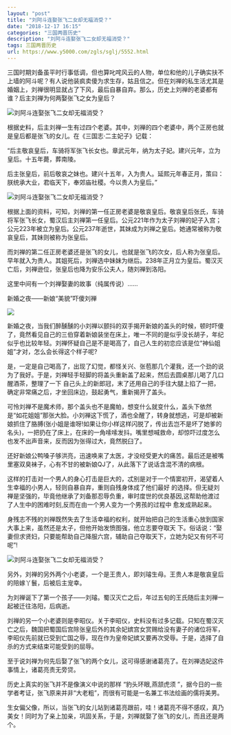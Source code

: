 ```yaml
---
layout: "post"
title: "刘阿斗连娶张飞二女却无福消受？"
date: "2018-12-17 16:15"
categories: "三国两晋历史"
description: "刘阿斗连娶张飞二女却无福消受？"
tags: 三国两晋历史
url: https://www.y5000.com/zgls/sglj/5552.html
---
```






三国时期刘备虽平时行事低调，但也算叱咤风云的人物，单位和他的儿子确实扶不上墙的阿斗呢？有人说他装疯卖傻为求生存，姑且信之。但在刘禅的私生活尤其是婚姻上，刘禅很明显就占了下风，最后自暴自弃。那么，历史上刘禅的老婆都有谁？后主刘禅为何两娶张飞之女为皇后？

![刘阿斗连娶张飞二女却无福消受？](/uploads/allimg/161121/6-1611211005321O.JPG)

根据史料，后主刘禅一生有过四个老婆。其中，刘禅的四个老婆中，两个正房也就是皇后都是张飞的女儿。在《三国志·二主妃子》记载：

“后主敬哀皇后，车骑将军张飞长女也。章武元年，纳为太子妃。建兴元年，立为皇后。十五年薨，葬南陵。

后主张皇后，前后敬哀之妹也。建兴十五年，入为贵人。延熙元年春正月，策曰：朕统承大业，君临天下，奉郊庙社稷。今以贵人为皇后。”

![刘阿斗连娶张飞二女却无福消受？](/uploads/allimg/161121/6-161121100516195.JPG)

根据上面的资料，可知，刘禅的第一任正房老婆是敬哀皇后。敬哀皇后张氏，车骑将军张飞长女，蜀汉后主刘禅第一任皇后。公元221年作为太子刘禅的妃子入宫；公元223年被立为皇后。公元237年逝世，其妹成为刘禅之皇后。她通常被称为敬哀皇后，其妹则被称为张皇后。

而刘禅的第二任正房老婆还是张飞的女儿，也就是张飞的次女，后人称为张皇后。早年就入为贵人。其姐死后，刘禅选中妹妹为继后。238年正月立为皇后。蜀汉灭亡后，刘禅逊位，张皇后也降为安乐公夫人，随刘禅到洛阳。

这里中间有一个刘禅娶妻的故事（纯属传说）……

新婚之夜——新娘“美貌”吓傻刘禅

![](https://img.y5000.com/uploads/allimg/161121/1011353531-0.jpg)

新婚之夜，当我们醉醺醺的小刘禅以颤抖的双手揭开新娘的盖头的时候，顿时吓傻了，竟然看见自己的三伯穿着新娘装坐在床上，唯一不同的是似乎没长胡子，年纪似乎也比较年轻。刘禅怀疑自己是不是喝高了，自己人生的初恋应该是位“神仙姐姐”才对，怎么会长得这个样子呢?

是，一定是自己喝高了，出现了幻觉，都怪关兴、张苞那几个灌我，还一个劲的说为了我好。于是，刘禅轻手轻脚的将盖头重新盖了起来，然后去圆桌那儿喝了几口醒酒茶，整理了一下
自己头上的新郎冠，末了还用自己的手往大腿上掐了一把，确定非常痛之后，才坐回床边，鼓起勇气，重新揭开了盖头。

可怜刘禅不是魔术师，那个盖头也不是魔帕，想变什么就变什么，盖头下依然是“如花姐姐”那张大脸。小刘禅这下慌了，酒也全醒了，转身就想逃，可是却被新娘抓住了胳膊(张小姐是谁呀!如果让你小样这样闪脱了，传出去岂不是坏了她爹的名头)，一把扔在了床上，在床的一角嗦嗦发抖。嘴里想喊救命，却惊吓过度怎么也发不出声音来，反而因为张得过大，竟然脱臼了。

还好新娘公鸭嗓子够洪亮，迅速唤来了太医，才没经受更大的痛苦。最后还是被嘴里塞双臭袜子，心有不甘的被新娘QJ了，从此落下了说话含混不清的病根。

这样的打击对一个男人的身心打击是巨大的，忒别是对于一个情窦初开，渴望着人生幸福的小男人，轻则自暴自弃，重则自残身体成了他们最好
的选择。但无疑刘禅是坚强的，毕竟他继承了刘备那忍辱负重，审时度世的优良基因,这帮助他渡过了人生中的困难时刻,反而在由一个男人变为一个男孩的过程中
愈发成熟起来。

身残志不残的刘禅既然失去了生活幸福的权利，就开始把自己的生活重心放到国家大事上来，虽然还是太子，但他开始发愤图强，他立志要夺取天
下。俗话说：“娶妻但求贤妇，只要能帮助自己降服六宫，辅助自己夺取天下，立她为妃又有何不可呢”!

![刘阿斗连娶张飞二女却无福消受？](/uploads/allimg/161121/6-161121100632342.JPG)

另外，刘禅的另外两个小老婆，一个是王贵人，即刘璿生母。王贵人本是敬哀皇后的陪嫁丫鬟，后被后主宠幸。

为刘禅诞下了第一个孩子——刘璿。蜀汉灭亡之后，年过五旬的王氏随后主刘禅一起被迁往洛阳，后病逝。

刘禅的另一个小老婆则是李昭仪。关于李昭仪，史料没有过多记载。只知在蜀汉灭亡之后，魏国把蜀国后宫除张皇后外的其余妃嫔宫女赏赐给没有妻子的诸位将军，李昭仪先前就已受到亡国之辱，现在作为皇帝妃嫔又要再次受辱。于是，选择了自杀的方式来结束可能受到的屈辱。

至于说刘禅为何先后娶了张飞的两个女儿，这可得感谢诸葛亮了。在刘禅选妃这件事情上，诸葛亮责无旁贷。

历史上真实的张飞并不是像演义中说的那样 “豹头环眼,燕颔虎须 ”，据今日的一些学者考证，张飞原来并非“大老粗”，而很有可能是一名兼工书法绘画的儒将美男。

生女偏父像，所以，当张飞的女儿站到诸葛亮跟前，哇！诸葛亮不得不感叹，真乃美女！同时为了亲上加亲，巩固关系，于是，刘禅就娶了张飞的女儿，而且还是两个。
